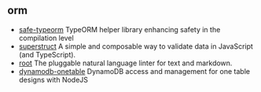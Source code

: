 ## orm

- [safe-typeorm](https://github.com/samchon/safe-typeorm) TypeORM helper library enhancing safety in the compilation level
- [superstruct](https://github.com/ianstormtaylor/superstruct) A simple and composable way to validate data in JavaScript (and TypeScript).
- [root](https://github.com/textlint/textlint) The pluggable natural language linter for text and markdown.
- [dynamodb-onetable](https://github.com/sensedeep/dynamodb-onetable) DynamoDB access and management for one table designs with NodeJS